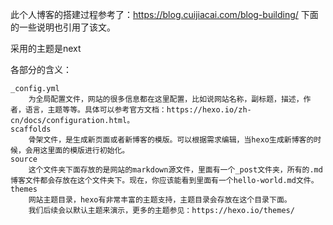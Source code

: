 
此个人博客的搭建过程参考了：https://blog.cuijiacai.com/blog-building/
下面的一些说明也引用了该文。

采用的主题是next

各部分的含义：

    _config.yml
        为全局配置文件，网站的很多信息都在这里配置，比如说网站名称，副标题，描述，作者，语言，主题等等。具体可以参考官方文档：https://hexo.io/zh-cn/docs/configuration.html。
    scaffolds
        骨架文件，是生成新页面或者新博客的模版。可以根据需求编辑，当hexo生成新博客的时候，会用这里面的模版进行初始化。
    source
        这个文件夹下面存放的是网站的markdown源文件，里面有一个_post文件夹，所有的.md博客文件都会存放在这个文件夹下。现在，你应该能看到里面有一个hello-world.md文件。
    themes
        网站主题目录，hexo有非常丰富的主题支持，主题目录会存放在这个目录下面。
        我们后续会以默认主题来演示，更多的主题参见：https://hexo.io/themes/

